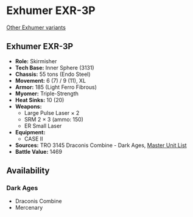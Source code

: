# Exhumer EXR-3P

[Other Exhumer variants](../exhumer.md)

## Exhumer EXR-3P
- **Role:** Skirmisher
- **Tech Base:** Inner Sphere (3131)
- **Chassis:** 55 tons (Endo Steel)
- **Movement:** 6 (7) / 9 (11), XL
- **Armor:** 185 (Light Ferro Fibrous)
- **Myomer:** Triple-Strength
- **Heat Sinks:** 10 (20)
- **Weapons:**
  - Large Pulse Laser × 2
  - SRM 2 × 3 (ammo: 150)
  - ER Small Laser
- **Equipment:**
  - CASE II
- **Sources:** TRO 3145 Draconis Combine - Dark Ages, [Master Unit List](http://masterunitlist.info/Unit/Details/6411/exhumer-exr-3p)
- **Battle Value:** 1469

## Availability

### Dark Ages
- Draconis Combine
- Mercenary

